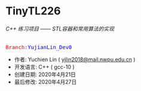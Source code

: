 # TinyTL226
###### C++ 练习项目 —— STL容器和常用算法的实现

<kbd><font color=red>Branch:</font></kbd><kbd><font color=blue>YujianLin_Dev0</font></kbd>

- 作者: Yuchien Lin ( yjlin2018@mail.nwpu.edu.cn )
- 开发语言: C++ ( gcc-10 )
- 创建日期: 2020年4月21日
- 最后修改: 2020年4月27日